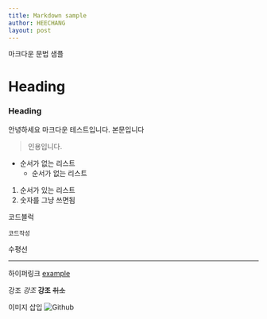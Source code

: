 ```yaml
---
title: Markdown sample
author: HEECHANG
layout: post
---
```


마크다운 문법 샘플

# Heading
### Heading

안녕하세요 마크다운 테스트입니다.
본문입니다

>인용입니다.

* 순서가 없는 리스트
  * 순서가 없는 리스트

1. 순서가 있는 리스트
1. 숫자를 그냥 쓰면됨

코드블럭
```
코드작성
```

수평선
****

하이퍼링크
[example](http://example.com)

강조
*강조*
**강조**
~~취소~~

이미지 삽입
![Github](https://assets-cdn.github.com/images/modules/open_graph/github-octocat.png)

